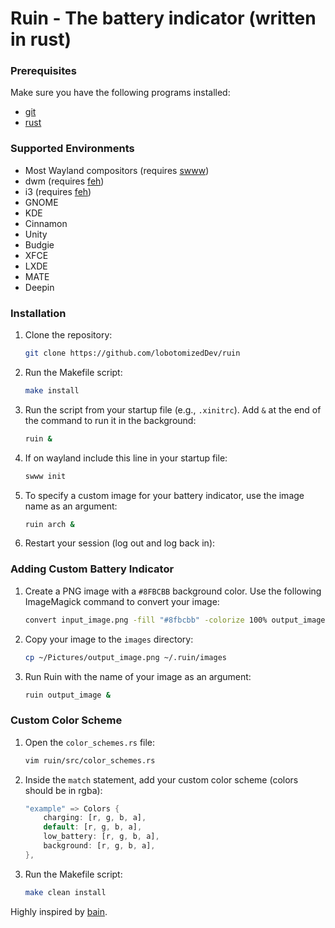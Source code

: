 # Ruin - The battery indicator (written in rust)

### Prerequisites

Make sure you have the following programs installed:

- [git](https://git-scm.com/)
- [rust](https://rust-lang.github.io/rustup/installation/index.html)

### Supported Environments

- Most Wayland compositors (requires [swww](https://github.com/Horus645/swww))
- dwm (requires [feh](https://github.com/derf/feh.git))
- i3 (requires [feh](https://github.com/derf/feh.git))
- GNOME
- KDE
- Cinnamon
- Unity
- Budgie
- XFCE
- LXDE
- MATE
- Deepin

### Installation

1. Clone the repository:

    ```bash
    git clone https://github.com/lobotomizedDev/ruin
    ```

2. Run the Makefile script:

    ```bash
    make install
    ```

3. Run the script from your startup file (e.g., `.xinitrc`). Add `&` at the end of the command to run it in the background:

    ```bash
    ruin &
    ```

4. If on wayland include this line in your startup file:

    ```bash
    swww init 
    ```



5. To specify a custom image for your battery indicator, use the image name as an argument:

    ```bash
    ruin arch &
    ```

6. Restart your session (log out and log back in):

### Adding Custom Battery Indicator

1. Create a PNG image with a `#8FBCBB` background color. Use the following ImageMagick command to convert your image:

    ```bash
    convert input_image.png -fill "#8fbcbb" -colorize 100% output_image.png
    ```

2. Copy your image to the `images` directory:

    ```bash
    cp ~/Pictures/output_image.png ~/.ruin/images
    ```

3. Run Ruin with the name of your image as an argument:

    ```bash
    ruin output_image &
    ```

### Custom Color Scheme

1. Open the `color_schemes.rs` file:

    ```bash
    vim ruin/src/color_schemes.rs
    ```

2. Inside the `match` statement, add your custom color scheme (colors should be in rgba):

    ```rust
    "example" => Colors {
        charging: [r, g, b, a],
        default: [r, g, b, a],
        low_battery: [r, g, b, a],
        background: [r, g, b, a],
    },
    ```

3. Run the Makefile script:

    ```bash
    make clean install
    ```

Highly inspired by [bain](https://github.com/amishbni/bain/tree/master).
